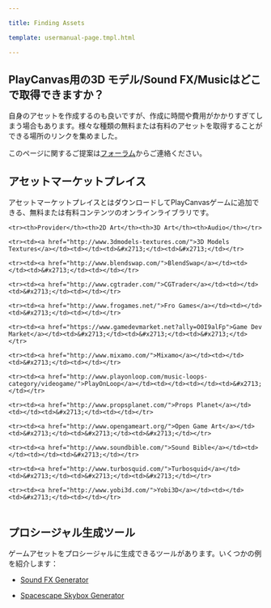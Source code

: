 ---
title: Finding Assets
template: usermanual-page.tmpl.html
---

## PlayCanvas用の3D モデル/Sound FX/Musicはどこで取得できますか？

自身のアセットを作成するのも良いですが、作成に時間や費用がかかりすぎてしまう場合もあります。様々な種類の無料または有料のアセットを取得することができる場所のリンクを集めました。

このページに関するご提案は[フォーラム](http://forum.playcanvas.com/)からご連絡ください。

## アセットマーケットプレイス

アセットマーケットプレイスとはダウンロードしてPlayCanvasゲームに追加できる、無料または有料コンテンツのオンラインライブラリです。

<table class="table table-striped table-bordered">
    <tr><th>Provider</th><th>2D Art</th><th>3D Art</th><th>Audio</th></tr>
    <tr><td><a href="http://www.3dmodels-textures.com/">3D Models Textures</a></td><td></td><td>&#x2713;</td><td>&#x2713;</td></tr>
    <tr><td><a href="http://www.blendswap.com/">BlendSwap</a></td><td></td><td>&#x2713;</td><td></td></tr>
    <tr><td><a href="http://www.cgtrader.com/">CGTrader</a></td><td></td><td>&#x2713;</td><td></td></tr>
    <tr><td><a href="http://www.frogames.net/">Fro Games</a></td><td></td><td>&#x2713;</td><td></td></tr>
    <tr><td><a href="https://www.gamedevmarket.net?ally=O0I9alFp">Game Dev Market</a></td><td>&#x2713;</td><td>&#x2713;</td><td>&#x2713;</td></tr>
    <tr><td><a href="http://www.mixamo.com/">Mixamo</a></td><td></td><td>&#x2713;</td><td></td></tr>
    <tr><td><a href="http://www.playonloop.com/music-loops-category/videogame/">PlayOnLoop</a></td><td></td><td></td><td>&#x2713;</td></tr>
    <tr><td><a href="http://www.propsplanet.com/">Props Planet</a></td><td></td><td>&#x2713;</td><td></td></tr>
    <tr><td><a href="http://www.opengameart.org/">Open Game Art</a></td><td>&#x2713;</td><td>&#x2713;</td><td>&#x2713;</td></tr>
    <tr><td><a href="http://www.soundbible.com/">Sound Bible</a></td><td></td><td></td><td>&#x2713;</td></tr>
    <tr><td><a href="http://www.turbosquid.com/">Turbosquid</a></td><td>&#x2713;</td><td>&#x2713;</td><td>&#x2713;</td></tr>
    <tr><td><a href="http://www.yobi3d.com/">Yobi3D</a></td><td></td><td>&#x2713;</td><td></td></tr>
</table>

## プロシージャル生成ツール

ゲームアセットをプロシージャルに生成できるツールがあります。いくつかの例を紹介します：

* [Sound FX Generator](http://www.bfxr.net/)
* [Spacescape Skybox Generator](http://alexcpeterson.com/spacescape)

